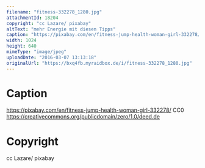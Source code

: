 ```yaml
---
filename: "fitness-332278_1280.jpg"
attachmentId: 18204
copyright: "cc Lazare/ pixabay"
altText: "mehr Energie mit diesen Tipps"
caption: "https://pixabay.com/en/fitness-jump-health-woman-girl-332278/\nCC0\nhttps://creativecommons.org/publicdomain/zero/1.0/deed.de"
width: 1024
height: 640
mimeType: "image/jpeg"
uploadDate: "2016-03-07 13:13:18"
originalUrl: "https://bxq4fb.myraidbox.de/i/fitness-332278_1280.jpg"
---
```


# Caption

https://pixabay.com/en/fitness-jump-health-woman-girl-332278/
CC0
https://creativecommons.org/publicdomain/zero/1.0/deed.de

# Copyright

cc Lazare/ pixabay
